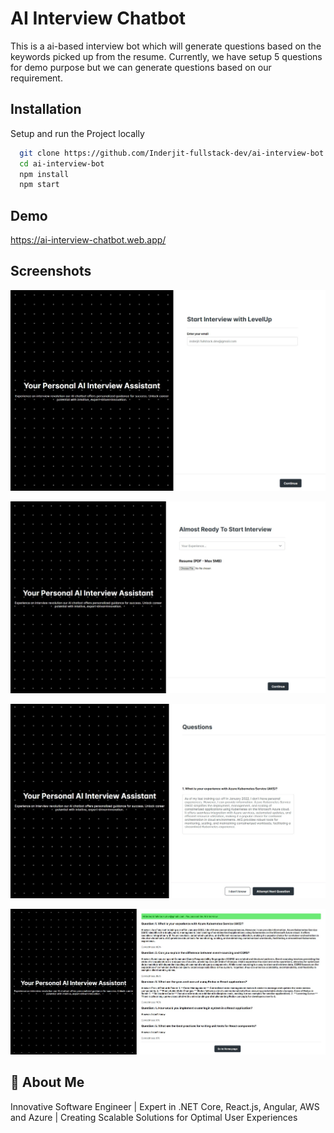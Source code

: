 # AI Interview Chatbot

This is a ai-based interview bot which will generate questions based on the keywords picked up from the resume. Currently, we have setup 5 questions for demo purpose but we can
generate questions based on our requirement.

## Installation

Setup and run the Project locally

```bash
  git clone https://github.com/Inderjit-fullstack-dev/ai-interview-bot.git
  cd ai-interview-bot
  npm install
  npm start
```

## Demo

https://ai-interview-chatbot.web.app/

## Screenshots

![App Screenshot](https://raw.githubusercontent.com/Inderjit-fullstack-dev/ai-interview-bot/main/src/assets/1-user-interaction.jpg)

![App Screenshot](https://raw.githubusercontent.com/Inderjit-fullstack-dev/ai-interview-bot/main/src/assets/2-resume-upload.jpg)

![App Screenshot](https://raw.githubusercontent.com/Inderjit-fullstack-dev/ai-interview-bot/main/src/assets/3-question-attempt.jpg)

![App Screenshot](https://raw.githubusercontent.com/Inderjit-fullstack-dev/ai-interview-bot/main/src/assets/4-final-result.jpg)

## 🚀 About Me

Innovative Software Engineer | Expert in .NET Core, React.js, Angular, AWS and Azure | Creating Scalable Solutions for Optimal User Experiences
